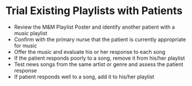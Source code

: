 # Trial Existing Playlists with Patients
- Review the M&M Playlist Poster and identify another patient with a music playlist
- Confirm with the primary nurse that the patient is currently appropriate for music
- Offer the music and evaluate his or her response to each song
- If the patient responds poorly to a song, remove it from his/her playlist
- Test news songs from the same artist or genre and assess the patient response
- If patient responds well to a song, add it to his/her playlist
